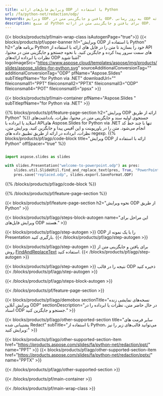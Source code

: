 ```yaml
---
title: ویرایش فایل‌های ارائه ODP با استفاده از Python
url: /fa/python-net/redaction/odp/
keywords: ویرایش ODP، یافتن و جایگزینی متن در ODP، به روز رسانی ODP ارائه
description: کد منبع Python برای یافتن و جایگزینی متن در ارائه ODP.
---
```


{{< blocks/products/pf/main-wrap-class isAutogenPage="true">}}
{{< blocks/products/pf/upper-banner h1="ویرایش ODP با استفاده از Python" h2="برنامه های Python خود را بسازید تا متن را در فایل های ارائه با استفاده از API های سمت سرور پیدا کرده و جایگزین کنید. با نحوه جستجو و جایگزینی متن در محتوا، نظرات یا ابرداده ارائه‌های ODP آشنا شوید" logoImageSrc="https://www.aspose.cloud/templates/aspose/img/products/slides/aspose_slides-for-python.svg" sourceAdditionalConversionTag="" additionalConversionTag="ODP" pfName="Aspose.Slides" subTitlepfName="for Python via .NET" downloadUrl="" fileiconsmall1="PPT" fileiconsmall2="PPTX" fileiconsmall3="ODP" fileiconsmall4="POT" fileiconsmall5="ppsx" >}}

{{< blocks/products/pf/main-container pfName="Aspose.Slides " subTitlepfName="for Python via .NET" >}}

{{% blocks/products/pf/feature-page-section  h2="ویرایش ODP ارائه از طریق Python" %}}
جستجوی اولیه سند و جایگزینی متن در محتوا، نظرات، یادداشت‌های اسلاید یا ابرداده با APIهای Aspose.Slides for Python via .NET تنها با چند خط کد انجام می‌شود. متن را در پاورپوینت و اپن آفیس پیدا و جایگزین کنید. ویرایش متن، نظرات، ابرداده در ارائه از طریق تطبیق داده های regexp.
{{% blocks/products/pf/agp/code-block title="ویرایش ODP ارائه با استفاده از Python" offSpacer="true" %}}

```py

import aspose.slides as slides

with slides.Presentation("welcome-to-powerpoint.odp") as pres:
    slides.util.SlideUtil.find_and_replace_text(pres, True, "PowerPoint", "Aspose.Slides", None)
    pres.save("replaced.odp", slides.export.SaveFormat.ODP)
```

{{% /blocks/products/pf/agp/code-block %}}

{{% /blocks/products/pf/feature-page-section %}}

{{< blocks/products/pf/feature-page-section  h2="نحوه ویرایش ODP از طریق Python" >}}

{{< blocks/products/pf/agp/steps-block-autogen name="این مراحل برای ویرایش فایل‌های ODP هستند." >}}

{{< blocks/products/pf/agp/step-autogen >}}
ODP را با یک نمونه از Presentation بارگیری کنید.
{{< /blocks/products/pf/agp/step-autogen >}}

{{< blocks/products/pf/agp/step-autogen >}}
برای یافتن و جایگزینی متن از روش [FindAndReplaceText](https://reference.aspose.com/slides/python-net/aspose.slides.util/slideutil/) استفاده کنید.
{{< /blocks/products/pf/agp/step-autogen >}}

{{< blocks/products/pf/agp/step-autogen >}}
نتیجه را در قالب ODP ذخیره کنید
{{< /blocks/products/pf/agp/step-autogen >}}

{{< /blocks/products/pf/agp/steps-block-autogen >}}

{{< /blocks/products/pf/feature-page-section >}}

{{< blocks/products/pf/agp/demobox sectionTitle="نسخه‌های نمایشی زنده ویرایش آنلاین ODP" sectionDescription="در حال حاضر متن، نظرات یا ابرداده را در اسناد ODP جستجو و جایگزین کنید." >}}

{{< blocks/products/pf/agp/other-supported-section title="سایر فرمت های پشتیبانی شده Redact" subTitle="با استفاده از Python، می‌توانید قالب‌های زیر را نیز ویرایش کنید:" >}}

{{< blocks/products/pf/agp/other-supported-section-item href="https://products.aspose.com/slides/fa/python-net/redaction/ppt/" name="PPT" >}}
{{< blocks/products/pf/agp/other-supported-section-item href="https://products.aspose.com/slides/fa/python-net/redaction/pptx/" name="PPTX" >}}


{{< /blocks/products/pf/agp/other-supported-section >}}

{{< /blocks/products/pf/main-container >}}
    
{{< /blocks/products/pf/main-wrap-class >}}